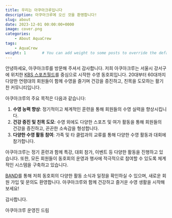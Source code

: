 ```yaml
---
title: 우리는 아쿠아크루입니다
description: 아쿠아크루에 오신 것을 환영합니다!
slug: about
date: 2023-12-01 00:00:00+0000
image: cover.png
categories:
    - About AquaCrew
tags:
    - AquaCrew
weight: 1       # You can add weight to some posts to override the default sorting (date descending)
---
```


안녕하세요, 아쿠아크루를 방문해 주셔서 감사합니다. 저희 아쿠아크루는 서울시 강서구에 위치한 [KBS 스포츠월드](https://kbsbiz.co.kr/%ec%8a%a4%ed%8f%ac%ec%b8%a0%ec%9b%94%eb%93%9c/%ec%88%98%ea%b0%95%ec%95%88%eb%82%b41/)를 중심으로 시작한 수영 동호회입니다. 20대부터 60대까지 다양한 연령대의 회원들이 함께 수영을 즐기며 건강을 증진하고, 친목을 도모하는 활기찬 커뮤니티입니다.

아쿠아크루의 주요 목적은 다음과 같습니다:

1. **수영 능력 향상**: 정기적이고 체계적인 훈련을 통해 회원들의 수영 실력을 향상시킵니다.
2. **건강 증진 및 친목 도모**: 수영 외에도 다양한 스포츠 및 여가 활동을 통해 회원들의 건강을 증진하고, 끈끈한 소속감을 형성합니다.
3. **다양한 수영 활동 참여**: 가족 및 타 클럽과의 교류를 통해 다양한 수영 활동과 대회에 참가합니다.

아쿠아크루는 정기 훈련과 함께 특강, 대회 참가, 이벤트 등 다양한 활동을 진행하고 있습니다. 또한, 모든 회원들이 동호회의 운영과 행사에 적극적으로 참여할 수 있도록 체계적인 시스템을 구축하고 있습니다.

[BAND](https://band.us/band/93484357)를 통해 저희 동호회의 다양한 활동 소식과 일정을 확인하실 수 있으며, 새로운 회원 가입 및 문의도 환영합니다. 아쿠아크루와 함께 건강하고 즐거운 수영 생활을 시작해 보세요!

감사합니다.

아쿠아크루 운영진 드림